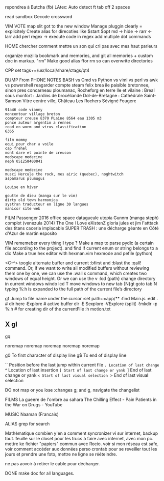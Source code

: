 
repondrea à Butcha (fb)
LAtex:
	Auto detect ft
	tab off 2 spaces

read sandbox
Gecode crossword

VIM VOTE
	map slit got to the new window
	Manage pluggin clearly = explicitely
	Create alias for direcoties like $start $opt
	md -> hide <bkd></kbd>
		-> rarr <- larr
	add perl regex -> execute code in regex
	add mutliple dot commands

HOME
	chercher comment mettre un son qui cri pas avec mes haut parleurs


organize mozilla bookmark and memories, and git all memories 
	+ custom doc in markup.
"rm" Make good alias ffor rm so can overwrite directories

CPP
	set tags+=/usr/local/share/ctags/qt4


DUMP From PHONE NOTES
	BASH vs Cmd vs Python vs viml vs perl vs awk vs powershell
	reagarder compte steam felix
	brea ile paisible bretonnee, sinon pres concarneau
	ploumanac, Rocheforg en terre
	Ile et vilaine : 	Breal sous monfort : Jardins de brocéliande
						Dol-de-Bretagne : 	Cathédrale Saint-Samson 
						Vitre centre ville, Château Les Rochers Sévigné 
						Fougere
	
	91a46 code vianny
	moncontour village breton
	compteur creuse 8370 PLaine 8564 eau 1305 m3
	ponce auteur argentin a rennes
	read on worm and virus classification
	6365

	film mommy 
	equi pour char a voile
	cap frehel
	mont dare et pointe de creuson
	medscape medecine
	neph 051250400041

	medscape medecine
	musci Hercule the rock, mes airic (quebec), noghtwitch
	aspamarus plumugus

	Louise en hiver

	goutte de dieu (manga sur le vin)
	dirty old town harmonica
	systran traducteur en ligne 30 langues
	manicor site web


FILM
	Passenger 2016
	office space 
	datagueule
	utopia
	Gunnm (manga steph)
	complot (venezula 2014)
	The One I Love
	eXistenZ
	gloria
	jules et jim
	l'atttack des titans
	caceria implacable
	SUPER TRASH : une décharge géante en Côté d'Azur  de martin esposito



VIM 
rememeber every thing I type ? 
Make a map to parse pydic (a certain file according to the project). 
	and find if current enum or string belongs to a dic
Make a true hex editor with hexman.vim hexmode and pefile (python)


<C-^>  toogle alternate buffer and current
:bfirst and :blast
the :qall! command. Or, if we want to write all modified buffers without
reviewing them one by one, we can use the :wall
<C-w>s command, which creates two windows of equal
height. Or we can use the <C-w>v
:lcd {path}  change directory in current windows 
windo lcd
<C-w>T  move windows to new tab
{N}gt goto tab N
typing %:h <Tab> is expanded to the full path of the current file’s directory

gf Jump to file name under the cursor
:set path+=app/**
:find Main.js
:edit .   # dir here 
:Explore  # active buffer dir  :E Sexplore :VExplore (split)
:!mkdir -p %:h  # for creating dir of the currentFile
:h motion.txt

X
gl
-
gq

noremap <Esc> 	<Nop>
noremap <Up> 	<Nop>
noremap <Down> 	<Nop>
noremap <Left> 	<Nop>
noremap <Right> <Nop>

g0 To first character of display line
g$ To end of display line 

`` Position before the last jump within current file
`. Location of last change
`^ Location of last insertion
`[ Start of last change or yank
`] End of last change or yank
`< Start of last visual selection
`> End of last visual selection


DO not map <Tab> or you lose <C-i>
:changes
g; and g, navigate the changelist





FILMS 
  	La gueere de l'ombre au sahara 
 	The Chilling Effect - Pain Patients in the War on Drugs - YouTube 

MUSIC 
	Naaman (Francais)


ALIAS grep for search 

Mathématique combien y'en a 
comment syncronizer vi sur internet, 
backup tout. 
feuille sur le closet pour les trucs à faire avec internet, avec mon pc. 
mettre ke fichier "papiers" commun avec Rocio. 
voir si mon réseau est safe, voir comment accéder aux données perso 
crontab pour se reveiller tout les jours et prendre une foto, mettre ne ligne se rééteindre. 


ne pas aovoir à retirer le cable pour décharger. 

DONE
make doc for all languages.
